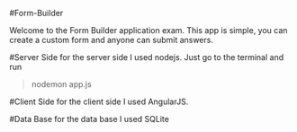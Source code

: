 #Form-Builder

Welcome to the Form Builder application exam. This app is simple, you can create a custom form and anyone can submit answers.

#Server Side
for the server side I used nodejs. 
Just go to the terminal and run
>nodemon app.js

#Client Side
for the client side I used AngularJS.

#Data Base
for the data base I used SQLite